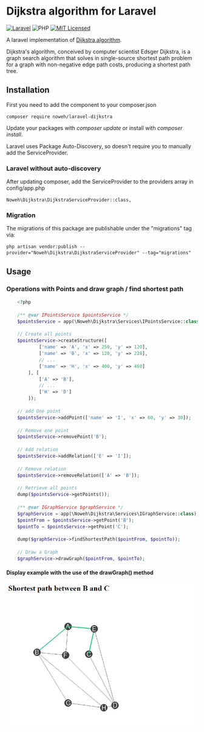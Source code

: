 # Dijkstra algorithm for Laravel

[![Laravel](https://img.shields.io/badge/Laravel-v8/v9-828cb7.svg?logo=Laravel&color=FF2D20)](https://laravel.com/)
![PHP](https://img.shields.io/badge/PHP-v7.3-828cb7.svg?style=flat-square)
[![MIT Licensed](https://img.shields.io/github/license/noweh/laravel-dijkstra)](LICENSE)

A laravel implementation of [Dijkstra algorithm](https://en.wikipedia.org/wiki/Dijkstra%27s_algorithm).

Dijkstra's algorithm, conceived by computer scientist Edsger Dijkstra, is a graph search algorithm that solves in single-source shortest path problem for a graph with non-negative edge path costs, producing a shortest path tree.

## Installation

First you need to add the component to your composer.json

```
composer require noweh/laravel-dijkstra
```

Update your packages with *composer update* or install with *composer install*.

Laravel uses Package Auto-Discovery, so doesn't require you to manually add the ServiceProvider.

### Laravel without auto-discovery

After updating composer, add the ServiceProvider to the providers array in config/app.php

    Noweh\Dijkstra\DijkstraServiceProvider::class,

### Migration

The migrations of this package are publishable under the "migrations" tag via:

    php artisan vendor:publish --provider="Noweh\Dijkstra\DijkstraServiceProvider" --tag="migrations"

## Usage

### Operations with Points and draw graph / find shortest path
```php
    <?php

    /** @var IPointsService $pointsService */
    $pointsService = app(\Noweh\Dijkstra\Services\IPointsService::class);

    // Create all points
    $pointsService->createStructure([
            ['name' => 'A', 'x' => 250, 'y' => 120],
            ['name' => 'B', 'x' => 120, 'y' => 228],
            // ...
            ['name' => 'H', 'x' => 400, 'y' => 460]
        ], [
            ['A' => 'B'],
            // ...
            ['H' => 'D']
        ]);

    // add One point
    $pointsService->addPoint(['name' => 'I', 'x' => 60, 'y' => 30]);

    // Remove one point
    $pointsService->removePoint('B');

    // Add relation
    $pointsService->addRelation(['E' => 'I']);

    // Remove relation
    $pointsService->removeRelation(['A' => 'B']);

    // Retrieve all points
    dump($pointsService->getPoints());

    /** @var IGraphService $graphService */
    $graphService = app(\Noweh\Dijkstra\Services\IGraphService::class);
    $pointFrom = $pointsService->getPoint('B');
    $pointTo = $pointsService->getPoint('C');
    
    dump($graphService->findShortestPath($pointFrom, $pointTo));
    
    // Draw a Graph
    $graphService->drawGraph($pointFrom, $pointTo);
```
#### Display example with the use of the drawGraph() method
![](assets/example.png)
